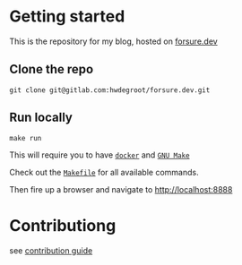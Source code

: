 Getting started
==

This is the repository for my blog, hosted on [forsure.dev](https://www.forsure.dev)

Clone the repo
---

    git clone git@gitlab.com:hwdegroot/forsure.dev.git

Run locally
---

    make run

This will require you to have [`docker`](https://www.docker.com) and [`GNU Make`](https://www.gnu.org/software/make/)

Check out the [`Makefile`](https://gitlab.com/hwdegroot/forsure.dev/blob/master/Makefile) for all available commands.

Then fire up a browser and navigate to [http://localhost:8888](http://localhost:8888)


Contributiong
==

see [contribution guide](CONTRIBUTING.md)


